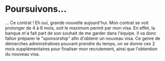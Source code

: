 # Poursuivons...

... Ce contrat ! Eh oui, grande nouvelle aujourd'hui. Mon contrat se voit prolonger de 4 à 6 mois, soit le maximum permit par mon visa.
En effet, la banque m'a fait part de son souhait de me garder dans l'équipe. Il va donc falloir préparer le "sponsorship" afin d'obtenir un nouveau visa. Ce genre de démarches administratives pouvant prendre du temps, on se donne ces 2 mois supplémentaires pour finaliser mon recrutement, ainsi que l'obtention du nouveau visa.
